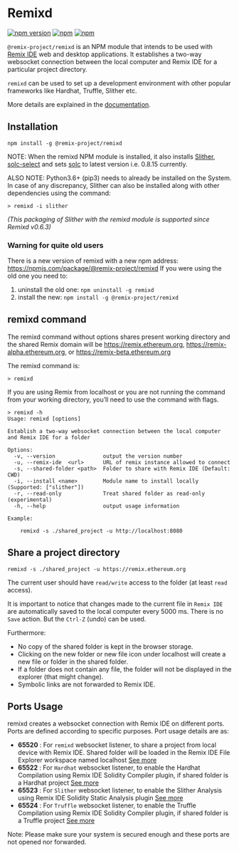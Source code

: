 # Remixd

[![npm version](https://badge.fury.io/js/%40remix-project%2Fremixd.svg)](https://www.npmjs.com/package/@remix-project/remixd)
[![npm](https://img.shields.io/npm/dt/@remix-project/remixd.svg?label=Total%20Downloads&logo=npm)](https://www.npmjs.com/package/@remix-project/remixd)
[![npm](https://img.shields.io/npm/dw/@remix-project/remixd.svg?logo=npm)](https://www.npmjs.com/package/@remix-project/remixd)


`@remix-project/remixd` is an NPM module that intends to be used with [Remix IDE](https://remix.ethereum.org/) web and desktop applications. It establishes a two-way websocket connection between the local computer and Remix IDE for a particular project directory.

`remixd` can be used to set up a development environment with other popular frameworks like Hardhat, Truffle, Slither etc.

More details are explained in the [documentation](https://remix-ide.readthedocs.io/en/latest/remixd.html).

## Installation

`npm install -g @remix-project/remixd`

NOTE: When the remixd NPM module is installed, it also installs [Slither](https://github.com/crytic/slither), [solc-select](https://github.com/crytic/solc-select#quickstart) and sets [solc](https://docs.soliditylang.org/en/latest/installing-solidity.html) to latest version i.e. 0.8.15 currently.

ALSO NOTE: Python3.6+ (pip3) needs to already be installed on the System. In case of any discrepancy, Slither can also be installed along with other dependencies using the command:
```
> remixd -i slither
``` 

_(This packaging of Slither with the remixd module is supported since Remixd v0.6.3)_

### Warning for quite old users
There is a new version of remixd with a new npm address: https://npmjs.com/package/@remix-project/remixd
If you were using the old one you need to:

  1. uninstall the old one: `npm uninstall -g remixd`
  2. install the new: `npm install -g @remix-project/remixd`

## remixd command

The remixd command without options shares present working directory and the shared Remix domain will be https://remix.ethereum.org, https://remix-alpha.ethereum.org, or https://remix-beta.ethereum.org

The remixd command is:
```
> remixd
```

If you are using Remix from localhost or you are not running the command from your working directory, you’ll need to use the command with flags.

```
> remixd -h
Usage: remixd [options]

Establish a two-way websocket connection between the local computer and Remix IDE for a folder

Options:
  -v, --version               output the version number
  -u, --remix-ide  <url>      URL of remix instance allowed to connect
  -s, --shared-folder <path>  Folder to share with Remix IDE (Default: CWD)
  -i, --install <name>        Module name to install locally (Supported: ["slither"])
  -r, --read-only             Treat shared folder as read-only (experimental)
  -h, --help                  output usage information

Example:

    remixd -s ./shared_project -u http://localhost:8080

```

## Share a project directory

`remixd -s ./shared_project -u https://remix.ethereum.org`

The current user should have `read/write` access to the folder (at least `read` access).

It is important to notice that changes made to the current file in `Remix IDE` are automatically saved to the local computer every 5000 ms. There is no `Save` action. But the `Ctrl-Z` (undo) can be used.

Furthermore:
 - No copy of the shared folder is kept in the browser storage.
 - Clicking on the new folder or new file icon under localhost will create a new file or folder in the shared folder.
 - If a folder does not contain any file, the folder will not be displayed in the explorer (that might change).
 - Symbolic links are not forwarded to Remix IDE.

## Ports Usage
remixd creates a websocket connection with Remix IDE on different ports. Ports are defined according to specific purposes. Port usage details are as:

- **65520** : For `remixd` websocket listener, to share a project from local device with Remix IDE. Shared folder will be loaded in the Remix IDE File Explorer workspace named localhost [See more](https://remix-ide.readthedocs.io/en/latest/remixd.html)
- **65522** : For `Hardhat` websocket listener, to enable the Hardhat Compilation using Remix IDE Solidity Compiler plugin, if shared folder is a Hardhat project [See more](https://remix-ide.readthedocs.io/en/latest/hardhat.html)
- **65523** : For `Slither` websocket listener, to enable the Slither Analysis using Remix IDE Solidity Static Analysis plugin [See more](https://remix-ide.readthedocs.io/en/latest/slither.html)
- **65524** : For `Truffle` websocket listener, to enable the Truffle Compilation using Remix IDE Solidity Compiler plugin, if shared folder is a Truffle project [See more](https://remix-ide.readthedocs.io/en/latest/truffle.html)

Note: Please make sure your system is secured enough and these ports are not opened nor forwarded.
 
